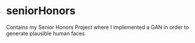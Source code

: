 # seniorHonors
Contains my Senior Honors Project where I implemented a GAN in order to generate plausible human faces
